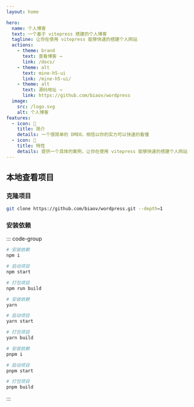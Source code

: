 ```yaml
---
layout: home

hero:
  name: 个人博客
  text: 一个基于 vitepress 搭建的个人博客
  tagline: 让你在使用 vitepress 能够快速的搭建个人网站
  actions:
    - theme: brand
      text: 查看博客 →
      link: /docs/
    - theme: alt
      text: mine-h5-ui
      link: /mine-h5-ui/
    - theme: alt
      text: 源码地址 →
      link: https://github.com/biaov/wordpress
  image:
    src: /logo.svg
    alt: 个人博客
features:
  - icon: 📝
    title: 简介
    details: 一个很简单的 DMEO，相信以你的实力可以快速的看懂
  - icon: 📔
    title: 特性
    details: 提供一个具体的案例，让你在使用 vitepress 能够快速的搭建个人网站
---
```


## 本地查看项目

### 克隆项目

```sh
git clone https://github.com/biaov/wordpress.git --depth=1
```

### 安装依赖

::: code-group

```sh [npm]
# 安装依赖
npm i

# 启动项目
npm start

# 打包项目
npm run build
```

```sh [yarn]
# 安装依赖
yarn

# 启动项目
yarn start

# 打包项目
yarn build
```

```sh [pnpm]
# 安装依赖
pnpm i

# 启动项目
pnpm start

# 打包项目
pnpm build
```

:::
